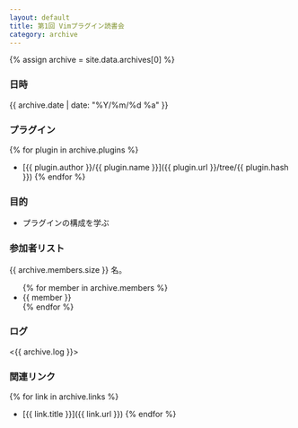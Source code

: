```yaml
---
layout: default
title: 第1回 Vimプラグイン読書会
category: archive
---
```

{% assign archive = site.data.archives[0] %}

### 日時

{{ archive.date | date: "%Y/%m/%d %a" }}

### プラグイン

{% for plugin in archive.plugins %}
- [{{ plugin.author }}/{{ plugin.name }}]({{ plugin.url }}/tree/{{ plugin.hash }})
{% endfor %}

### 目的
- プラグインの構成を学ぶ

### 参加者リスト
{{ archive.members.size }} 名。

<ul>
{% for member in archive.members %}
  <li>{{ member }}</li>
{% endfor %}
</ul>

### ログ
<{{ archive.log }}>

### 関連リンク
{% for link in archive.links %}
  - [{{ link.title }}]({{ link.url }})
{% endfor %}
